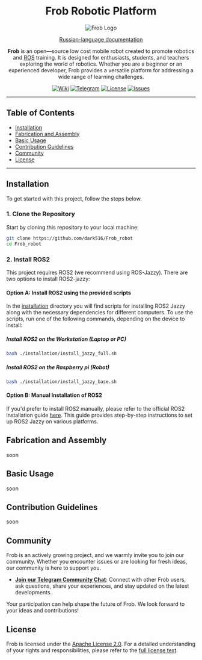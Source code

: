 <div align="center" style="text-align: center;">

# Frob Robotic Platform

![Frob Logo](https://via.placeholder.com/150)  <!-- Add logo -->

[Russian-language documentation](./README.ru.md)

**Frob** is an open—source low cost mobile robot created to promote robotics and [ROS](https://www.ros.org/) training. It is designed for enthusiasts, students, and teachers exploring the world of robotics. Whether you are a beginner or an experienced developer, Frob provides a versatile platform for addressing a wide range of learning challenges.

[![Wiki](https://img.shields.io/badge/Wiki-Documentation-blue?style=flat-square&logo=github)](https://github.com/dark516/Frob_robot/wiki)
[![Telegram](https://img.shields.io/badge/Telegram-Community-blue?style=flat-square&logo=telegram)](https://t.me/FrobCommunity)
[![License](https://img.shields.io/github/license/dark516/Frob_robot?style=flat-square)](https://github.com/dark516/Frob_robot/blob/main/LICENSE)
[![Issues](https://img.shields.io/github/issues/dark516/Frob_robot?style=flat-square)](https://github.com/dark516/Frob_robot/issues)

---

</div>

## Table of Contents
- [Installation](#installation)
- [Fabrication and Assembly](#fabrication-and-assembly)
- [Basic Usage](#basic-usage)
- [Contribution Guidelines](#contribution-guidelines)
- [Community](#community)
- [License](#license)

---

## Installation
To get started with this project, follow the steps below.
### 1. Clone the Repository
Start by cloning this repository to your local machine:
```bash
git clone https://github.com/dark516/Frob_robot
cd Frob_robot
```

### 2. Install ROS2
This project requires ROS2 (we recommend using ROS-Jazzy). There are two options to install ROS2-jazzy:
#### Option A: Install ROS2 using the provided scripts
In the [installation](./installation) directory you will find scripts for installing ROS2 Jazzy along with the necessary dependencies for different computers. To use the scripts, run one of the following commands, depending on the device to install:
##### Install ROS2 on the Workstation (Laptop or PC)
```bash
bash ./installation/install_jazzy_full.sh
```
##### Install ROS2 on the Raspberry pi (Robot)
```bash
bash ./installation/install_jazzy_base.sh
```
#### Option B: Manual Installation of ROS2
If you'd prefer to install ROS2 manually, please refer to the official ROS2 installation guide [here](https://docs.ros.org/en/jazzy/Installation.html). This guide provides step-by-step instructions to set up ROS2 Jazzy on various platforms.

## Fabrication and Assembly
<!-- Provide detailed instructions for fabricating and assembling the robot. -->
<!-- Include information on 3D printing, materials needed, and step-by-step assembly guide. -->
soon
## Basic Usage
<!-- Describe how to start using the Frob robot after assembly and installation. -->
<!-- Include steps for launching the robot, controlling it, and performing basic tasks. -->
soon
## Contribution Guidelines
<!-- Outline the process for contributing to the project. -->
<!-- Include information on how to report issues, submit pull requests, and adhere to coding standards. -->
soon
## Community

Frob is an actively growing project, and we warmly invite you to join our community. Whether you encounter issues or are looking for fresh ideas, our community is here to support you.

- **[Join our Telegram Community Chat](https://t.me/FrobCommunity)**: Connect with other Frob users, ask questions, share your experiences, and stay updated on the latest developments.

Your participation can help shape the future of Frob. We look forward to your ideas and contributions!

## License

Frob is licensed under the [Apache License 2.0](./LICENSE).
For a detailed understanding of your rights and responsibilities, please refer to the [full license text](./LICENSE).
